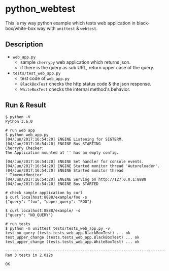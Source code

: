 # python_webtest
This is my way python example which tests web application in black-box/white-box way with `unittest` & `webtest`.

## Description
- `web_app.py`
    - sample `cherrypy` web application which returns json.
    - if there is the query as sub URL, return upper case of the query.
- `tests/test_web_app.py`
    - test code of `web_app.py`
    - `BlackBoxTest` checks the http status code & the json response.
    - `WhiteBoxTest` checks the internal method's behavior.

## Run & Result

```
$ python -V
Python 3.6.0

# run web app
$ python web_app.py
[04/Jun/2017:16:54:20] ENGINE Listening for SIGTERM.
[04/Jun/2017:16:54:20] ENGINE Bus STARTING
CherryPy Checker:
The Application mounted at '' has an empty config.

[04/Jun/2017:16:54:20] ENGINE Set handler for console events.
[04/Jun/2017:16:54:20] ENGINE Started monitor thread 'Autoreloader'.
[04/Jun/2017:16:54:20] ENGINE Started monitor thread '_TimeoutMonitor'.
[04/Jun/2017:16:54:20] ENGINE Serving on http://127.0.0.1:8888
[04/Jun/2017:16:54:20] ENGINE Bus STARTED

# check sample application by curl
$ curl localhost:8888/example/foo -s
{"query": "foo", "upper_query": "FOO"}

$ curl localhost:8888/example/ -s
{"query": "NO_QUERY"}

# run tests
$ python -m unittest tests/tests_web_app.py -v
test_no_query (tests.tests_web_app.BlackBoxTest) ... ok
test_upper_change (tests.tests_web_app.BlackBoxTest) ... ok
test_upper_change (tests.tests_web_app.WhiteBoxTest) ... ok

----------------------------------------------------------------------
Ran 3 tests in 2.012s

OK

```

